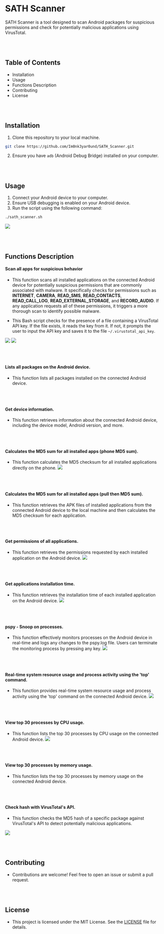 # SATH Scanner
SATH Scanner is a tool designed to scan Android packages for suspicious permissions and check for potentially malicious applications using VirusTotal.

\
&nbsp;

## Table of Contents
- Installation
- Usage
- Functions Description
- Contributing
- License

\
&nbsp;

## Installation

1. Clone this repository to your local machine.
```bash
git clone https://github.com/Im0nk3yar0und/SATH_Scanner.git
```
2. Ensure you have `adb` (Android Debug Bridge) installed on your computer.

\
&nbsp;

## Usage
1. Connect your Android device to your computer.
2. Ensure USB debugging is enabled on your Android device.
3. Run the script using the following command:
        
```bash
./sath_scanner.sh
```
    

![](menu.png)

\
&nbsp;

## Functions Description

#### Scan all apps for suspicious behavior
- This function scans all installed applications on the connected Android device for potentially suspicious permissions that are commonly associated with malware. It specifically checks for permissions such as **INTERNET**, **CAMERA**, **READ_SMS**, **READ_CONTACTS**, **READ_CALL_LOG**, **READ_EXTERNAL_STORAGE**, and **RECORD_AUDIO**. If any application requests all of these permissions, it triggers a more thorough scan to identify possible malware.

- This Bash script checks for the presence of a file containing a VirusTotal API key. If the file exists, it reads the key from it. If not, it prompts the user to input the API key and saves it to the file `~/.virustotal_api_key`.

![](2024-05-10_22-18.png)
![](2024-05-11_22-29.png)

\
&nbsp;

#### Lists all packages on the Android device.
- This function lists all packages installed on the connected Android device.

\
&nbsp;

#### Get device information.
- This function retrieves information about the connected Android device, including the device model, Android version, and more.

\
&nbsp;

#### Calculates the MD5 sum for all installed apps (phone MD5 sum).
- This function calculates the MD5 checksum for all installed applications directly on the phone.
![](2024-05-10_20-11.png)

\
&nbsp;

#### Calculates the MD5 sum for all installed apps (pull then MD5 sum).
- This function retrieves the APK files of installed applications from the connected Android device to the local machine and then calculates the MD5 checksum for each application.

\
&nbsp;

#### Get permissions of all applications.
- This function retrieves the permissions requested by each installed application on the Android device.
![](2024-05-10_20-17.png)

\
&nbsp;

#### Get applications installation time.
- This function retrieves the installation time of each installed application on the Android device.
![](2024-05-10_20-41.png)

\
&nbsp;

#### pspy - Snoop on processes.
- This function effectively monitors processes on the Android device in real-time and logs any changes to the pspy.log file. Users can terminate the monitoring process by pressing any key.
![](2024-05-10_20-45.png)

\
&nbsp;

#### Real-time system resource usage and process activity using the 'top' command.
- This function provides real-time system resource usage and process activity using the 'top' command on the connected Android device.
![](2024-05-10_20-50.png)

\
&nbsp;

#### View top 30 processes by CPU usage.
- This function lists the top 30 processes by CPU usage on the connected Android device.
![](2024-05-10_21-32.png)

\
&nbsp;

#### View top 30 processes by memory usage.
- This function lists the top 30 processes by memory usage on the connected Android device.

\
&nbsp;

#### Check hash with VirusTotal's API.
- This function checks the MD5 hash of a specific package against VirusTotal's API to detect potentially malicious applications.

![](2024-05-10_21-33.png)

\
&nbsp;
## Contributing
- Contributions are welcome! Feel free to open an issue or submit a pull request.

\
&nbsp;
## License
- This project is licensed under the MIT License. See the [LICENSE](https://github.com/Im0nk3yar0und/SATH_Scanner/blob/main/LICENSE) file for details.

